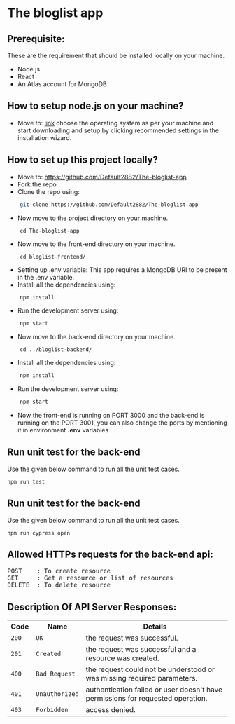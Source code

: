 # The bloglist app

## Prerequisite: 

These are the requirement that should be installed locally on your machine.

- Node.js
- React
- An Atlas account for MongoDB


## How to setup node.js on your machine?

- Move to: [link](https://nodejs.org/en/download/) choose the operating system as per your machine and start downloading and setup by clicking recommended settings in the installation wizard.

## How to set up this project locally?

- Move to: https://github.com/Default2882/The-bloglist-app
- Fork the repo 
- Clone the repo using: 
```sh
    git clone https://github.com/Default2882/The-bloglist-app
```
- Now move to the project directory on your machine.
```
    cd The-bloglist-app
```
- Now move to the front-end directory on your machine.
```
    cd bloglist-frontend/
```
- Setting up .env variable:
This app requires a MongoDB URI to be present in the .env variable.
- Install all the dependencies using:
```sh
    npm install 
```
- Run the development server using:
```sh
    npm start 
```
- Now move to the back-end directory on your machine.
```
    cd ../bloglist-backend/
```

- Install all the dependencies using:
```sh
    npm install 
```
- Run the development server using:
```sh
    npm start
```

- Now the front-end is running on PORT 3000 and the back-end is running on the PORT 3001, you can also change the ports by mentioning it in environment **.env** variables


## Run unit test for the back-end
Use the given below command to run all the unit test cases.
```
npm run test
```
## Run unit test for the back-end
Use the given below command to run all the unit test cases.
```
npm run cypress open
```

## Allowed HTTPs requests for the back-end api:
<pre>
POST    : To create resource 
GET     : Get a resource or list of resources
DELETE  : To delete resource
</pre>

## Description Of API Server Responses:
<table>	
    <tr>
        <th>Code</th>	
        <th>Name</th>
        <th>Details</th>
    </tr>
    <tr>
        <td><code>200</code></td>
        <td><code>OK</code></td>
        <td>the request was successful.</td>
    </tr>
    <tr>
        <td><code>201</code></td>
        <td><code>Created</code></td>
        <td>the request was successful and a resource was created.</td>
    </tr>
    <tr>
        <td><code>400</code></td>
        <td><code>Bad Request</code></td>
        <td>the request could not be understood or was missing required parameters.</td>
    </tr>
    <tr>
        <td><code>401</code></td>
        <td><code>Unauthorized</code></td>
        <td>authentication failed or user doesn't have permissions for requested operation.</td>
    </tr>
    <tr>
        <td><code>403</code></td>
        <td><code>Forbidden</code></td>
        <td>access denied.</td>
    </tr>
</table>
<br></br>

